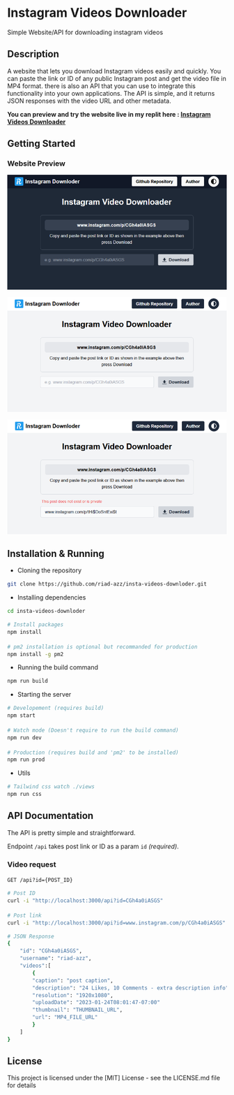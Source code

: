 # Instagram Videos Downloader

Simple Website/API for downloading instagram videos

## Description

A website that lets you download Instagram videos easily and quickly. You can paste the link or ID of any public Instagram post and get the video file in MP4 format. there is also an API that you can use to integrate this functionality into your own applications. The API is simple, and it returns JSON responses with the video URL and other metadata.

**You can preview and try the website live in my replit here : [Instagram Videos Downloader](https://insta-vids-downloder.riadazzoun.repl.co)**

## Getting Started

### Website Preview

![webpage preview image](screenshots/sc-01.png)

![webpage preview image](screenshots/sc-02.png)

![webpage preview image](screenshots/sc-03.png)

## Installation & Running

- Cloning the repository

```bash
git clone https://github.com/riad-azz/insta-videos-downloder.git
```

- Installing dependencies

```bash
cd insta-videos-downloder
```

```bash
# Install packages
npm install

# pm2 installation is optional but recommanded for production
npm install -g pm2
```

- Running the build command

```bash
npm run build
```

- Starting the server

```bash
# Developement (requires build)
npm start

# Watch mode (Doesn't require to run the build command)
npm run dev

# Production (requires build and 'pm2' to be installed)
npm run prod
```

- Utils

```bash
# Tailwind css watch ./views
npm run css
```

## API Documentation

The API is pretty simple and straightforward.

Endpoint `/api` takes post link or ID as a param `id` _(required)_.

### Video request

`GET /api?id={POST_ID}`

```bash
# Post ID
curl -i "http://localhost:3000/api?id=CGh4a0iASGS"

# Post link
curl -i "http://localhost:3000/api?id=www.instagram.com/p/CGh4a0iASGS"
```

```bash
# JSON Response
{
    "id": "CGh4a0iASGS",
    "username": "riad-azz",
    "videos":[
        {
        "caption": "post caption",
        "description": "24 Likes, 10 Comments - extra description info",
        "resolution": "1920x1080",
        "uploadDate": "2023-01-24T08:01:47-07:00"
        "thumbnail": "THUMBNAIL_URL",
        "url": "MP4_FILE_URL"
        }
    ]
}
```

## License

This project is licensed under the [MIT] License - see the LICENSE.md file for details
